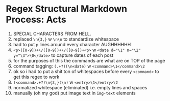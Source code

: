 # Regex Structural Markdown Process: Acts

1. SPECIAL CHARACTERS FROM HELL.
1. replaced `\n{3,}` w `\n\n` to standardize whitespace
1. had to put `p` lines around every character AUGHHHHHH
1. `<p>([0-9])+\/([0-9])+\/([0-9])+<p>` w `<date d="\1" m="\2" y="\3">\0</date>` to capture dates of each post
1. for the purposes of this the commands are what are on TOP of the page
1. command tagging: `(.+?)(\n<date)` w `<command>\1</command>\2`
1. ok so i had to put a shit ton of whitespaces before every `<command>` to get this regex to work
1. `(<command>.+?)\n{3,}(\n)` w `<entry>\1</entry>\2`
1. normalized whitespace (eliminated) i.e. empty lines and spaces
1. manually (oh my god) put image text in `img-text` elements